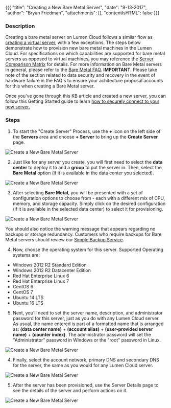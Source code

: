 {{{
  "title": "Creating a New Bare Metal Server",
  "date": "9-13-2017",
  "author": "Bryan Friedman",
  "attachments": [],
  "contentIsHTML": false
}}}

### Description
Creating a bare metal server on Lumen Cloud follows a similar flow as [creating a virtual server](../Servers/creating-a-new-enterprise-cloud-server.md), with a few exceptions. The steps below demonstrate how to provision new bare metal machines in the Lumen Cloud. For specifications on which capabilities are supported for bare metal servers as opposed to virtual machines, you may reference the [Server Comparison Matrix](../Servers/server-comparison-matrix.md) for details. For more information on Bare Metal servers in general, please refer to the [Bare Metal FAQ](../Servers/bare-metal-faq.md). 
**IMPORTANT.** Please take note of the section related to data security and recovery in the event of hardware failure in the FAQ's to ensure your achitecture proposal accounts for this when creating a Bare Metal server.

Once you've gone through this KB article and created a new server, you can follow this Getting Started guide to learn [how to securely connect to your new server.](../Servers/getting-started-how-to-securely-connect-to-your-server.md)

### Steps

1. To start the "Create Server" Process, use the **+** icon on the left side of the **Servers** area and choose **+ Server** to bring up the **Create Server** page.

  ![Create a New Bare Metal Server](../images/baremetal-create-2.png)

2. Just like for any server you create, you will first need to select the **data center** to deploy it to and a **group** to put the server in. Then, select the **Bare Metal** option (if it is available in the data center you selected).

  ![Create a New Bare Metal Server](../images/baremetal-create-3.png)

3. After selecting **Bare Metal**, you will be presented with a set of configuration options to choose from - each with a different mix of CPU, memory, and storage capacity. Simply click on the desired configuration (if it is available in the selected data center) to select it for provisioning.

  ![Create a New Bare Metal Server](../images/baremetal-create-4.png)

  You should also notice the warning message that appears regarding no backups or storage redundancy. Customers who require backups for Bare Metal servers should review our [Simple Backup Service](//www.ctl.io/simple-backup-service).

4. Now, choose the operating system for this server. Supported Operating systems are:
  * Windows 2012 R2 Standard Edition
  * Windows 2012 R2 Datacenter Edition
  * Red Hat Enterprise Linux 6
  * Red Hat Enterprise Linux 7
  * CentOS 6
  * CentOS 7
  * Ubuntu 14 LTS
  * Ubuntu 16 LTS

5. Next, you'll need to set the server name, description, and administrator password for this server, just as you do with any Lumen Cloud server. As usual, the name entered is part of a formatted name that is arranged as: **(data center name)** + **(account alias)** + **(user-provided server name)** + **(counter index)**. The administrator password will set the "Administrator" password in Windows or the "root" password in Linux.

  ![Create a New Bare Metal Server](../images/baremetal-create-6.png)

4. Finally, select the account network, primary DNS and secondary DNS for the server, the same as you would for any Lumen Cloud server.

  ![Create a New Bare Metal Server](../images/baremetal-create-7.png)

5. After the server has been provisioned, use the Server Details page to see the details of the server and perform actions on it.

  ![Create a New Bare Metal Server](../images/baremetal-create-8.png)
